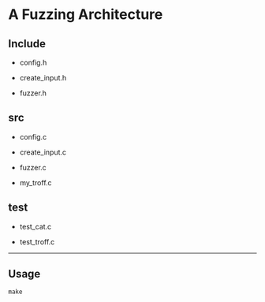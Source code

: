 # A Fuzzing Architecture

## Include

- config.h

- create_input.h

- fuzzer.h

## src

- config.c

- create_input.c

- fuzzer.c

- my_troff.c

## test

- test_cat.c

- test_troff.c

---

## Usage

	make


